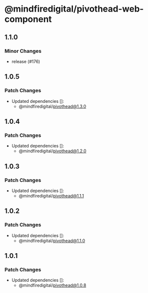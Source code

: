 # @mindfiredigital/pivothead-web-component

## 1.1.0

### Minor Changes

- release (#176)

## 1.0.5

### Patch Changes

- Updated dependencies []:
  - @mindfiredigital/pivothead@1.3.0

## 1.0.4

### Patch Changes

- Updated dependencies []:
  - @mindfiredigital/pivothead@1.2.0

## 1.0.3

### Patch Changes

- Updated dependencies []:
  - @mindfiredigital/pivothead@1.1.1

## 1.0.2

### Patch Changes

- Updated dependencies []:
  - @mindfiredigital/pivothead@1.1.0

## 1.0.1

### Patch Changes

- Updated dependencies []:
  - @mindfiredigital/pivothead@1.0.8
